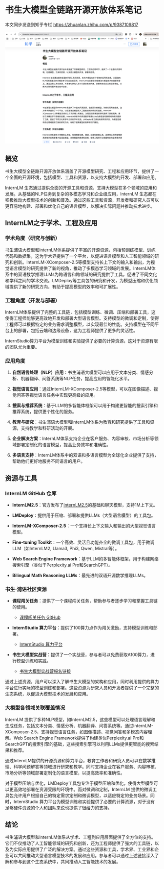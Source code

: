 # 书生大模型全链路开源开放体系笔记

本文同步发送到知乎专栏 https://zhuanlan.zhihu.com/p/9387109817

![](imgs/image-1.png)

## 概览

书生大模型全链路开源开放体系涵盖了开源模型研究、工程和应用环节，提供了一个全面的开源环境，包括模型、工具和资源，以支持大模型的开发、部署和应用。

InternLM 生态通过提供全面的开源工具和资源，支持大模型在多个领域的应用和发展。从基础的NLP任务到复杂的多模态学习和企业级应用，InternLM 生态都在积极推动大模型技术的创新和普及。通过这些工具和资源，开发者和研究人员可以更容易地构建、部署和优化自己的语言模型，以解决实际问题并推动技术进步。

## InternLM之于学术、工程及应用
### 学术角度（研究与创新）

书生浦语大模型和InternLM体系提供了丰富的开源资源，包括预训练模型、训练代码和数据集，这为学术界提供了一个平台，以促进语言模型和人工智能领域的研究和创新。InternLM-XComposer-2.5等模型支持长上下文的输入和输出，为视觉语言模型的研究提供了新的视角，推动了多模态学习领域的发展。InternLM体系中的双语数学推理LLMs为跨语言和跨领域的研究提供了工具，促进了不同文化和学科之间的学术交流。LMDeploy等工具包的研究和开发，为模型压缩和优化领域提供了新的研究方向，有助于提高模型的效率和可扩展性。

### 工程角度（开发与部署）

InternLM体系提供了完整的工具链，包括模型训练、微调、压缩和部署工具，这使得工程师能够更高效地开发和部署大型语言模型。支持模型的微调和定制，使得工程师可以根据特定的业务需求调整模型，以实现最佳的性能。支持模型在不同平台上的部署，包括云端和边缘设备，这为工程师提供了更多的灵活性。

InternStudio算力平台为模型训练和实验提供了必要的计算资源，这对于资源有限的团队尤为重要。

### 应用角度

1. **自然语言处理（NLP）应用**：书生浦语大模型可以应用于文本分类、情感分析、机器翻译、问答系统等NLP任务，提高应用的智能化水平。

2. **视觉语言应用**：通过InternLM-XComposer-2.5等模型，可以在图像描述、视觉问答等视觉语言任务中实现更高级的应用。

3. **搜索与推荐系统**：基于LLM的多智能体框架可以用于构建更智能的搜索引擎和推荐系统，提供更个性化的服务。

4. **教育与研究**：书生浦语大模型和InternLM体系为教育和研究提供了工具和资源，支持教学和科研活动的开展。

5. **企业解决方案**：InternLM体系支持企业在客户服务、内容审核、市场分析等领域部署定制化的语言模型，提高业务效率和准确性。

6. **多语言支持**：InternLM体系中的双语和多语言模型为全球化企业提供了支持，帮助他们更好地服务不同语言的用户。

## 资源与工具

### InternLM GitHub 仓库

- **InternLM2.5**：官方发布了[InternLM2.5]((https://github.com/internLM/))的基础和聊天模型，支持1M上下文。

- **LMDeploy**：提供用于压缩、部署和提供LLMs（大型语言模型）的工具包。

- **InternLM-XComposer-2.5**：一个支持长上下文输入和输出的大型视觉语言模型。

- **Fine-tuning Toolkit**：一个高效、灵活且功能齐全的微调工具包，用于微调LLM（如InternLM2, Llama3, Phi3, Qwen, Mistral等）。

- **Web Search Engine Framework**：基于LLM的多智能体框架，用于构建网络搜索引擎（类似于Perplexity.ai Pro和SearchGPT）。

- **Bilingual Math Reasoning LLMs**：最先进的双语开源数学推理LLMs。

### 书生·浦语社区资源

- **课程闯关任务**：提供了一个课程闯关任务，帮助参与者逐步学习和掌握工具链的使用。
  - [课程闯关任务 GitHub](https://github.com/InternLM/Tutorial/tree/camp4/docs/L1/ToolChain)

- **InternStudio 算力平台**：提供了100算力点作为闯关激励，支持模型训练和部署。
  - [InternStudio 算力平台](https://studio.intern-ai.org.cn/)

- **书生大模型实战营**：提供了一个实战营，参与者可以免费获取A100算力，进行模型训练和实践。
  - [书生大模型实战营报名链接](https://colearn.intern-ai.org.cn/set?s=bz_toolchain)

通过上述资源，用户可以深入了解书生大模型的架构和应用，同时利用提供的算力平台进行实际的模型训练和部署。这些资源为研究人员和开发者提供了一个完整的生态系统，以促进大模型技术的发展和应用。


### 大模型各领域关联覆盖情况

InternLM 提供了多种NLP模型，如InternLM2.5，这些模型可以处理语言理解和生成任务，包括文本分类、情感分析、机器翻译、问答系统等。通过InternLM-XComposer-2.5，支持视觉语言任务，如图像描述、视觉问答和多模态内容理解。Web Search Engine Framework提供了构建类似Perplexity.ai Pro和SearchGPT的搜索引擎的基础，这些搜索引擎可以利用LLMs提供更智能的搜索结果和推荐。

通过InternLM提供的开源资源和算力平台，教育工作者和研究人员可以在数学推理、科学问题解答等领域进行研究和教学。同时支持企业在客户服务、内容审核、市场分析等领域部署定制化的语言模型，以提高效率和准确性。

对于模型压缩与优化，LMDeploy工具包专注于模型压缩和优化，使得大型模型可以更高效地部署在资源受限的环境中。而对微调和定制，InternLM 提供的微调工具包允许用户根据自己的特定需求定制和微调模型，以适应特定的业务场景。同时，InternStudio 算力平台为模型训练和实验提供了必要的计算资源，对于没有足够硬件资源的个人和团队来说也提供了很给力的支持。

## 结论

书生浦语大模型和InternLM体系从学术、工程到应用层面提供了全方位的支持。它们不仅推动了人工智能领域的研究和创新，还为工程师提供了强大的工具链，以及为实际应用提供了广泛的解决方案。通过这些资源和工具，学术界、工业界和企业可以共同推动大型语言模型技术的发展和应用。参与者可以通过上述链接深入了解和参与到这个生态系统中，共同推动人工智能技术的发展。
